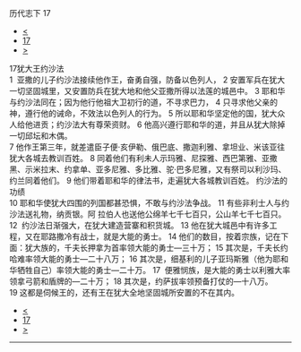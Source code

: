 ﻿





 历代志下 17




* [<](bible/2CH16.md)
* [17](bible/2CH.md)
* [>](bible/2CH18.md)



 
17犹大王约沙法  
1  亚撒的儿子约沙法接续他作王，奋勇自强，防备以色列人， 
2 安置军兵在犹大一切坚固城里，又安置防兵在犹大地和他父亚撒所得以法莲的城邑中。 
3 耶和华与约沙法同在；因为他行他祖大卫初行的道，不寻求巴力， 
4 只寻求他父亲的神，遵行他的诫命，不效法以色列人的行为。 
5 所以耶和华坚定他的国，犹大众人给他进贡；约沙法大有尊荣资财。 
6 他高兴遵行耶和华的道，并且从犹大除掉一切邱坛和木偶。  
7 他作王第三年，就差遣臣子便·亥伊勒、俄巴底、撒迦利雅、拿坦业、米该亚往犹大各城去教训百姓。 
8 同着他们有利未人示玛雅、尼探雅、西巴第雅、亚撒黑、示米拉末、约拿单、亚多尼雅、多比雅、驼·巴多尼雅，又有祭司以利沙玛、约兰同着他们。 
9 他们带着耶和华的律法书，走遍犹大各城教训百姓。 约沙法的功绩  
10 耶和华使犹大四围的列国都甚恐惧，不敢与约沙法争战。 
11 有些非利士人与约沙法送礼物，纳贡银。阿 拉伯人也送他公绵羊七千七百只，公山羊七千七百只。 
12  约沙法日渐强大，在犹大建造营寨和积货城。 
13 他在犹大城邑中有许多工程，又在耶路撒冷有战士，就是大能的勇士。 
14 他们的数目，按着宗族，记在下面：犹大族的，千夫长押拿为首率领大能的勇士—三十万； 
15 其次是，千夫长约哈难率领大能的勇士—二十八万； 
16 其次是，细基利的儿子亚玛斯雅（他为耶和华牺牲自己）率领大能的勇士—二十万。 
17  便雅悯族，是大能的勇士以利雅大率领拿弓箭和盾牌的—二十万； 
18 其次是，约萨拔率领预备打仗的—十八万。 
19 这都是伺候王的，还有王在犹大全地坚固城所安置的不在其内。 
* [<](bible/2CH16.md)
* [17](bible/2CH.md)
* [>](bible/2CH18.md)





---









